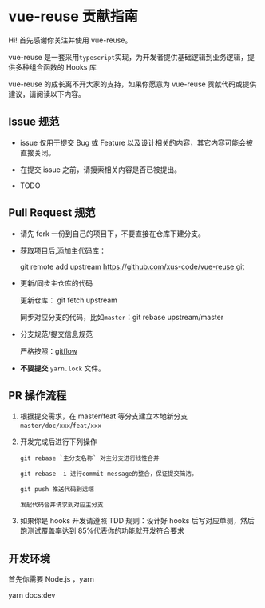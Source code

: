 # vue-reuse 贡献指南

Hi! 首先感谢你关注并使用 vue-reuse。

vue-reuse 是一套采用`typescript`实现，为开发者提供基础逻辑到业务逻辑，提供多种组合函数的 Hooks 库

vue-reuse 的成长离不开大家的支持，如果你愿意为 vue-reuse 贡献代码或提供建议，请阅读以下内容。

## Issue 规范

- issue 仅用于提交 Bug 或 Feature 以及设计相关的内容，其它内容可能会被直接关闭。

- 在提交 issue 之前，请搜索相关内容是否已被提出。

- TODO

## Pull Request 规范

- 请先 fork 一份到自己的项目下，不要直接在仓库下建分支。

- 获取项目后,添加主代码库：

  git remote add upstream https://github.com/xus-code/vue-reuse.git

- 更新/同步主仓库的代码

  更新仓库： git fetch upstream

  同步对应分支的代码，比如`master`：git rebase upstream/master

- 分支规范/提交信息规范

  严格按照：[gitflow](https://github.com/xus-code/vue-reuse/blob/master/.github/gitflows.md)

- **不要提交** `yarn.lock` 文件。

## PR 操作流程

1.  根据提交需求，在 master/feat 等分支建立本地新分支 `master/doc/xxx`/`feat/xxx`

2.  开发完成后进行下列操作

    ```
    git rebase `主分支名称` 对主分支进行线性合并

    git rebase -i 进行commit message的整合，保证提交简洁。

    git push 推送代码到远端

    发起代码合并请求到对应主分支
    ```

3.  如果你是 hooks 开发请遵照 TDD 规则：设计好 hooks 后写对应单测，然后跑测试覆盖率达到 85%代表你的功能就开发符合要求

## 开发环境

首先你需要 Node.js ，yarn

yarn docs:dev
